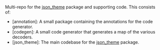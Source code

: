 <!-- START doctoc generated TOC please keep comment here to allow auto update -->
<!-- DON'T EDIT THIS SECTION, INSTEAD RE-RUN doctoc TO UPDATE -->



<!-- END doctoc generated TOC please keep comment here to allow auto update -->

Multi-repo for the [json_theme](https://pub.dev/packages/json_theme) package and supporting code.  This consists of:

* [annotation]: A small package containing the annotations for the code generator.
* [codegen]: A small code generator that generates a map of the various decoders.
* [json_theme]: The main codebase for the [json_theme](https://pub.dev/packages/json_theme) package.